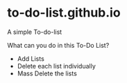 # to-do-list.github.io
A simple To-do-list

What can you do in this To-Do List?

- Add Lists
- Delete each list individually
- Mass Delete the lists
